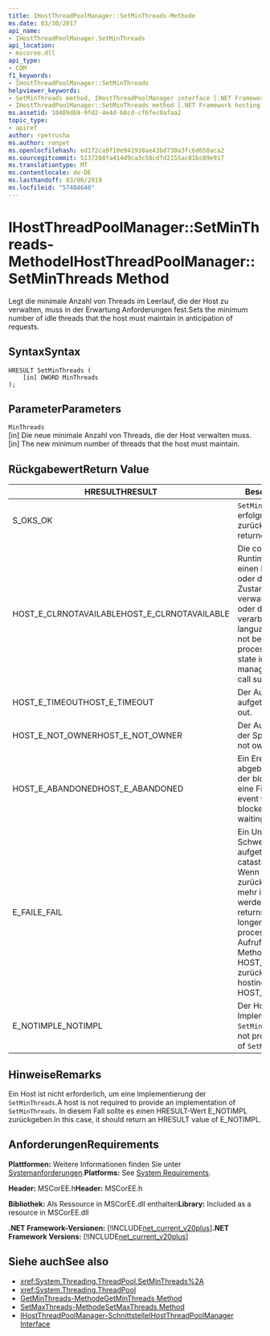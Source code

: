 ```yaml
---
title: IHostThreadPoolManager::SetMinThreads-Methode
ms.date: 03/30/2017
api_name:
- IHostThreadPoolManager.SetMinThreads
api_location:
- mscoree.dll
api_type:
- COM
f1_keywords:
- IHostThreadPoolManager::SetMinThreads
helpviewer_keywords:
- SetMinThreads method, IHostThreadPoolManager interface [.NET Framework hosting]
- IHostThreadPoolManager::SetMinThreads method [.NET Framework hosting]
ms.assetid: 10409db9-9fd2-4e4d-b8cd-cf6fec0afaa2
topic_type:
- apiref
author: rpetrusha
ms.author: ronpet
ms.openlocfilehash: ed172ca9f10e941938ae43bd730a3fc6d658aca2
ms.sourcegitcommit: 5137208fa414d9ca3c58cdfd2155ac81bc89e917
ms.translationtype: MT
ms.contentlocale: de-DE
ms.lasthandoff: 03/06/2019
ms.locfileid: "57484640"
---
```

# <a name="ihostthreadpoolmanagersetminthreads-method"></a><span data-ttu-id="c21a0-102">IHostThreadPoolManager::SetMinThreads-Methode</span><span class="sxs-lookup"><span data-stu-id="c21a0-102">IHostThreadPoolManager::SetMinThreads Method</span></span>
<span data-ttu-id="c21a0-103">Legt die minimale Anzahl von Threads im Leerlauf, die der Host zu verwalten, muss in der Erwartung Anforderungen fest.</span><span class="sxs-lookup"><span data-stu-id="c21a0-103">Sets the minimum number of idle threads that the host must maintain in anticipation of requests.</span></span>  
  
## <a name="syntax"></a><span data-ttu-id="c21a0-104">Syntax</span><span class="sxs-lookup"><span data-stu-id="c21a0-104">Syntax</span></span>  
  
```  
HRESULT SetMinThreads (  
    [in] DWORD MinThreads  
);  
```  
  
## <a name="parameters"></a><span data-ttu-id="c21a0-105">Parameter</span><span class="sxs-lookup"><span data-stu-id="c21a0-105">Parameters</span></span>  
 `MinThreads`  
 <span data-ttu-id="c21a0-106">[in] Die neue minimale Anzahl von Threads, die der Host verwalten muss.</span><span class="sxs-lookup"><span data-stu-id="c21a0-106">[in] The new minimum number of threads that the host must maintain.</span></span>  
  
## <a name="return-value"></a><span data-ttu-id="c21a0-107">Rückgabewert</span><span class="sxs-lookup"><span data-stu-id="c21a0-107">Return Value</span></span>  
  
|<span data-ttu-id="c21a0-108">HRESULT</span><span class="sxs-lookup"><span data-stu-id="c21a0-108">HRESULT</span></span>|<span data-ttu-id="c21a0-109">Beschreibung</span><span class="sxs-lookup"><span data-stu-id="c21a0-109">Description</span></span>|  
|-------------|-----------------|  
|<span data-ttu-id="c21a0-110">S_OK</span><span class="sxs-lookup"><span data-stu-id="c21a0-110">S_OK</span></span>|<span data-ttu-id="c21a0-111">`SetMinThreads` wurde erfolgreich zurückgegeben.</span><span class="sxs-lookup"><span data-stu-id="c21a0-111">`SetMinThreads` returned successfully.</span></span>|  
|<span data-ttu-id="c21a0-112">HOST_E_CLRNOTAVAILABLE</span><span class="sxs-lookup"><span data-stu-id="c21a0-112">HOST_E_CLRNOTAVAILABLE</span></span>|<span data-ttu-id="c21a0-113">Die common Language Runtime (CLR) wurde nicht in einen Prozess geladen wurde, oder die CLR ist in einem Zustand, in dem nicht verwalteten Code ausführen oder den Aufruf erfolgreich zu verarbeiten.</span><span class="sxs-lookup"><span data-stu-id="c21a0-113">The common language runtime (CLR) has not been loaded into a process, or the CLR is in a state in which it cannot run managed code or process the call successfully.</span></span>|  
|<span data-ttu-id="c21a0-114">HOST_E_TIMEOUT</span><span class="sxs-lookup"><span data-stu-id="c21a0-114">HOST_E_TIMEOUT</span></span>|<span data-ttu-id="c21a0-115">Der Aufruf ist ein Timeout aufgetreten.</span><span class="sxs-lookup"><span data-stu-id="c21a0-115">The call timed out.</span></span>|  
|<span data-ttu-id="c21a0-116">HOST_E_NOT_OWNER</span><span class="sxs-lookup"><span data-stu-id="c21a0-116">HOST_E_NOT_OWNER</span></span>|<span data-ttu-id="c21a0-117">Der Aufrufer ist nicht Besitzer der Sperre.</span><span class="sxs-lookup"><span data-stu-id="c21a0-117">The caller does not own the lock.</span></span>|  
|<span data-ttu-id="c21a0-118">HOST_E_ABANDONED</span><span class="sxs-lookup"><span data-stu-id="c21a0-118">HOST_E_ABANDONED</span></span>|<span data-ttu-id="c21a0-119">Ein Ereignis wurde abgebrochen, während sich der blockierte Thread oder eine Fiber darauf gewartet.</span><span class="sxs-lookup"><span data-stu-id="c21a0-119">An event was canceled while a blocked thread or fiber was waiting on it.</span></span>|  
|<span data-ttu-id="c21a0-120">E_FAIL</span><span class="sxs-lookup"><span data-stu-id="c21a0-120">E_FAIL</span></span>|<span data-ttu-id="c21a0-121">Ein Unbekannter Schwerwiegender Fehler ist aufgetreten.</span><span class="sxs-lookup"><span data-stu-id="c21a0-121">An unknown catastrophic failure occurred.</span></span> <span data-ttu-id="c21a0-122">Wenn eine Methode E_FAIL zurückgibt, ist die CLR nicht mehr im Prozess verwendet werden.</span><span class="sxs-lookup"><span data-stu-id="c21a0-122">When a method returns E_FAIL, the CLR is no longer usable within the process.</span></span> <span data-ttu-id="c21a0-123">Nachfolgende Aufrufe zum Hosten der Methoden HOST_E_CLRNOTAVAILABLE zurück.</span><span class="sxs-lookup"><span data-stu-id="c21a0-123">Subsequent calls to hosting methods return HOST_E_CLRNOTAVAILABLE.</span></span>|  
|<span data-ttu-id="c21a0-124">E_NOTIMPL</span><span class="sxs-lookup"><span data-stu-id="c21a0-124">E_NOTIMPL</span></span>|<span data-ttu-id="c21a0-125">Der Host stellt keine Implementierung von `SetMinThreads`.</span><span class="sxs-lookup"><span data-stu-id="c21a0-125">The host does not provide an implementation of `SetMinThreads`.</span></span>|  
  
## <a name="remarks"></a><span data-ttu-id="c21a0-126">Hinweise</span><span class="sxs-lookup"><span data-stu-id="c21a0-126">Remarks</span></span>  
 <span data-ttu-id="c21a0-127">Ein Host ist nicht erforderlich, um eine Implementierung der `SetMinThreads`.</span><span class="sxs-lookup"><span data-stu-id="c21a0-127">A host is not required to provide an implementation of `SetMinThreads`.</span></span> <span data-ttu-id="c21a0-128">In diesem Fall sollte es einen HRESULT-Wert E_NOTIMPL zurückgeben.</span><span class="sxs-lookup"><span data-stu-id="c21a0-128">In this case, it should return an HRESULT value of E_NOTIMPL.</span></span>  
  
## <a name="requirements"></a><span data-ttu-id="c21a0-129">Anforderungen</span><span class="sxs-lookup"><span data-stu-id="c21a0-129">Requirements</span></span>  
 <span data-ttu-id="c21a0-130">**Plattformen:** Weitere Informationen finden Sie unter [Systemanforderungen](../../../../docs/framework/get-started/system-requirements.md).</span><span class="sxs-lookup"><span data-stu-id="c21a0-130">**Platforms:** See [System Requirements](../../../../docs/framework/get-started/system-requirements.md).</span></span>  
  
 <span data-ttu-id="c21a0-131">**Header:** MSCorEE.h</span><span class="sxs-lookup"><span data-stu-id="c21a0-131">**Header:** MSCorEE.h</span></span>  
  
 <span data-ttu-id="c21a0-132">**Bibliothek:** Als Ressource in MSCorEE.dll enthalten</span><span class="sxs-lookup"><span data-stu-id="c21a0-132">**Library:** Included as a resource in MSCorEE.dll</span></span>  
  
 <span data-ttu-id="c21a0-133">**.NET Framework-Versionen:** [!INCLUDE[net_current_v20plus](../../../../includes/net-current-v20plus-md.md)]</span><span class="sxs-lookup"><span data-stu-id="c21a0-133">**.NET Framework Versions:** [!INCLUDE[net_current_v20plus](../../../../includes/net-current-v20plus-md.md)]</span></span>  
  
## <a name="see-also"></a><span data-ttu-id="c21a0-134">Siehe auch</span><span class="sxs-lookup"><span data-stu-id="c21a0-134">See also</span></span>
- <xref:System.Threading.ThreadPool.SetMinThreads%2A>
- <xref:System.Threading.ThreadPool>
- [<span data-ttu-id="c21a0-135">GetMinThreads-Methode</span><span class="sxs-lookup"><span data-stu-id="c21a0-135">GetMinThreads Method</span></span>](../../../../docs/framework/unmanaged-api/hosting/ihostthreadpoolmanager-getminthreads-method.md)
- [<span data-ttu-id="c21a0-136">SetMaxThreads-Methode</span><span class="sxs-lookup"><span data-stu-id="c21a0-136">SetMaxThreads Method</span></span>](../../../../docs/framework/unmanaged-api/hosting/ihostthreadpoolmanager-setmaxthreads-method.md)
- [<span data-ttu-id="c21a0-137">IHostThreadPoolManager-Schnittstelle</span><span class="sxs-lookup"><span data-stu-id="c21a0-137">IHostThreadPoolManager Interface</span></span>](../../../../docs/framework/unmanaged-api/hosting/ihostthreadpoolmanager-interface.md)
